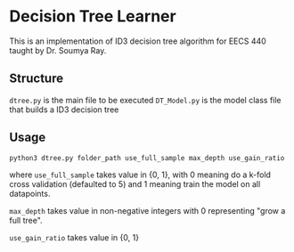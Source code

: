 # Decision Tree Learner

This is an implementation of ID3 decision tree algorithm for EECS 440 taught by Dr. Soumya Ray.

## Structure
```dtree.py``` is the main file to be executed
```DT_Model.py``` is the model class file that builds a ID3 decision tree

## Usage

```shell
python3 dtree.py folder_path use_full_sample max_depth use_gain_ratio
```

where ```use_full_sample``` takes value in {0, 1}, with 0 meaning do a k-fold cross validation (defaulted to 5) and 1 meaning train the model on all datapoints.

```max_depth``` takes value in non-negative integers with 0 representing "grow a full tree".

```use_gain_ratio``` takes value in {0, 1}
